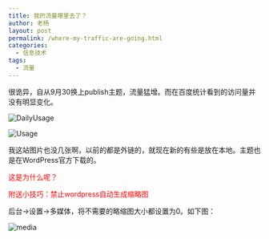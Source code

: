 ```yaml
---
title: 我的流量哪里去了？
author: 老杨
layout: post
permalink: /where-my-traffic-are-going.html
categories:
  - 信息技术
tags:
  - 流量
---
```

很诡异，自从9月30换上publish主题，流量猛增。而在百度统计看到的访问量并没有明显变化。  


![DailyUsage][1]

![Usage][2]

我这站图片也没几张啊，以前的都是外链的，就现在新的有些是放在本地。主题也是在WordPress官方下载的。

<span style="color: #ff0000;">这是为什么呢？</span>

<span style="color: #ff0000;">附送小技巧：禁止wordpress自动生成缩略图</span>

后台→设置→多媒体，将不需要的略缩图大小都设置为0。如下图：

![media][3]

 [1]: http://cyhour.com/wp-content/uploads/2013/11/DailyUsage.jpg
 [2]: http://cyhour.com/wp-content/uploads/2013/11/Usage.png
 [3]: http://cyhour.com/wp-content/uploads/2013/11/media.png